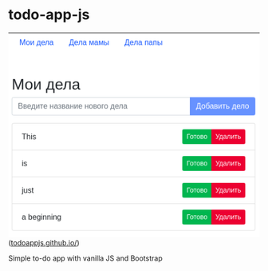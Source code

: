 # todo-app-js
![todo-app-js](./misc/screenshot.png)
([todoappjs.github.io/](https://sashauly.github.io/todoappjs.github.io/))

Simple to-do app with vanilla JS and Bootstrap

